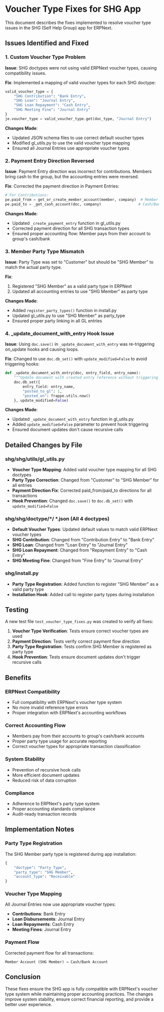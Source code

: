 # Voucher Type Fixes for SHG App

This document describes the fixes implemented to resolve voucher type issues in the SHG (Self Help Group) app for ERPNext.

## Issues Identified and Fixed

### 1. Custom Voucher Type Problem

**Issue**: SHG doctypes were not using valid ERPNext voucher types, causing compatibility issues.

**Fix**: Implemented a mapping of valid voucher types for each SHG doctype:

```python
valid_voucher_type = {
    "SHG Contribution": "Bank Entry",
    "SHG Loan": "Journal Entry",
    "SHG Loan Repayment": "Cash Entry",
    "SHG Meeting Fine": "Journal Entry"
}
je.voucher_type = valid_voucher_type.get(doc_type, "Journal Entry")
```

**Changes Made**:
- Updated JSON schema files to use correct default voucher types
- Modified gl_utils.py to use the valid voucher type mapping
- Ensured all Journal Entries use appropriate voucher types

### 2. Payment Entry Direction Reversed

**Issue**: Payment Entry direction was incorrect for contributions. Members bring cash to the group, but the accounting entries were reversed.

**Fix**: Corrected the payment direction in Payment Entries:

```python
# For Contributions:
pe.paid_from = get_or_create_member_account(member, company)  # Member's account
pe.paid_to = _get_cash_account(doc, company)                 # Cash/Bank account
```

**Changes Made**:
- Updated `_create_payment_entry` function in gl_utils.py
- Corrected payment direction for all SHG transaction types
- Ensured proper accounting flow: Member pays from their account to group's cash/bank

### 3. Member Party Type Mismatch

**Issue**: Party Type was set to "Customer" but should be "SHG Member" to match the actual party type.

**Fix**: 
1. Registered "SHG Member" as a valid party type in ERPNext
2. Updated all accounting entries to use "SHG Member" as party type

**Changes Made**:
- Added `register_party_types()` function in install.py
- Updated gl_utils.py to use "SHG Member" as party_type
- Ensured proper party linking in all GL entries

### 4. _update_document_with_entry Hook Issue

**Issue**: Using `doc.save()` in `_update_document_with_entry` was re-triggering on_update hooks and causing loops.

**Fix**: Changed to use `doc.db_set()` with `update_modified=False` to avoid triggering hooks:

```python
def _update_document_with_entry(doc, entry_field, entry_name):
    """Update document with created entry reference without triggering hooks"""
    doc.db_set({
        entry_field: entry_name,
        "posted_to_gl": 1,
        "posted_on": frappe.utils.now()
    }, update_modified=False)
```

**Changes Made**:
- Updated `_update_document_with_entry` function in gl_utils.py
- Added `update_modified=False` parameter to prevent hook triggering
- Ensured document updates don't cause recursive calls

## Detailed Changes by File

### shg/shg/utils/gl_utils.py
- **Voucher Type Mapping**: Added valid voucher type mapping for all SHG doctypes
- **Party Type Correction**: Changed from "Customer" to "SHG Member" for all entries
- **Payment Direction Fix**: Corrected paid_from/paid_to directions for all transactions
- **Hook Prevention**: Changed `doc.save()` to `doc.db_set()` with `update_modified=False`

### shg/shg/doctype/*/ *.json (All 4 doctypes)
- **Default Voucher Types**: Updated default values to match valid ERPNext voucher types
- **SHG Contribution**: Changed from "Contribution Entry" to "Bank Entry"
- **SHG Loan**: Changed from "Loan Entry" to "Journal Entry"
- **SHG Loan Repayment**: Changed from "Repayment Entry" to "Cash Entry"
- **SHG Meeting Fine**: Changed from "Fine Entry" to "Journal Entry"

### shg/install.py
- **Party Type Registration**: Added function to register "SHG Member" as a valid party type
- **Installation Hook**: Added call to register party types during installation

## Testing

A new test file `test_voucher_type_fixes.py` was created to verify all fixes:

1. **Voucher Type Verification**: Tests ensure correct voucher types are used
2. **Payment Direction**: Tests verify correct payment flow direction
3. **Party Type Registration**: Tests confirm SHG Member is registered as party type
4. **Hook Prevention**: Tests ensure document updates don't trigger recursive calls

## Benefits

### ERPNext Compatibility
- Full compatibility with ERPNext's voucher type system
- No more invalid reference type errors
- Proper integration with ERPNext's accounting workflows

### Correct Accounting Flow
- Members pay from their accounts to group's cash/bank accounts
- Proper party type usage for accurate reporting
- Correct voucher types for appropriate transaction classification

### System Stability
- Prevention of recursive hook calls
- More efficient document updates
- Reduced risk of data corruption

### Compliance
- Adherence to ERPNext's party type system
- Proper accounting standards compliance
- Audit-ready transaction records

## Implementation Notes

### Party Type Registration
The SHG Member party type is registered during app installation:
```python
{
    "doctype": "Party Type",
    "party_type": "SHG Member",
    "account_type": "Receivable"
}
```

### Voucher Type Mapping
All Journal Entries now use appropriate voucher types:
- **Contributions**: Bank Entry
- **Loan Disbursements**: Journal Entry
- **Loan Repayments**: Cash Entry
- **Meeting Fines**: Journal Entry

### Payment Flow
Corrected payment flow for all transactions:
```
Member Account (SHG Member) → Cash/Bank Account
```

## Conclusion

These fixes ensure the SHG app is fully compatible with ERPNext's voucher type system while maintaining proper accounting practices. The changes improve system stability, ensure correct financial reporting, and provide a better user experience.